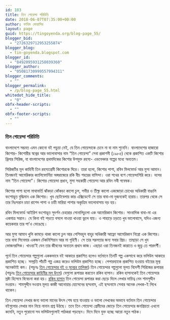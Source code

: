 ```yaml
---
id: 183
title: তিন গোয়েন্দা পরিচিতি
date: 2018-06-07T07:35:00+00:00
author: ফাহিম মোন্তাসির
layout: page
guid: https://tingoyenda.org/blog-page_55/
blogger_bid:
  - "2726329712953255874"
blogger_blog:
  - tin-goyenda.blogspot.com
blogger_id:
  - "8492095931258039360"
blogger_author:
  - "05081730999557994311"
blogger_comments:
  - ""
blogger_permalink:
  - /p/blog-page_55.html
whitedot_hide_title:
  - "0"
obfx-header-scripts:
  - ""
obfx-footer-scripts:
  - ""
---
```

### **তিন গোয়েন্দা পরিচিতি**



বাংলাদেশে সম্ভবত এমন কোনো বই পড়ুয়া নেই, যে তিন গোয়েন্দাকে চেনে না বা নাম শুনেনি। বাংলাদেশের হাজারো কিশোর- কিশোরীর স্বপ্নের আর ভালোবাসার নাম “তিন গোয়েন্দা” সেবা প্রকাশনী (১৯৮৫) থেকে প্রকাশিত একটি কিশোর থ্রিলার সিরিজ, যা বাংলাদেশের প্রথমদিকের কিশোর উপযুক্ত রহস্য- এডভেঞ্চার গল্পের মধ্যে অন্যতম।



সিরিজটির মূল কাহিনী তিন রহস্যপ্রেমী কিশোরকে ঘিরে। তারা হলো, কিশোর পাশা, রবিন মিলফোর্ড আর মুসা আমান। তিনজনই আমেরিকার ক্যালিফোর্নিয়া অঙ্গরাজ্যের রকি বীচ শহরের বাসিন্দা। ওরা শখের বশে গোয়েন্দাগিরি করে। দলের নাম “তিন গোয়েন্দা”। কিশোর গোয়েন্দা প্রধান, মুসা সহকারী গোয়েন্দা আর রবিন নথী গবেষক।



কিশোর পাশা হলো মাথাভর্তি ঝাঁকড়া কোঁকড়া কালো চুল, গভীর ও তীক্ষ্ণ কালো একজোড়া চোখের অধিকারী বাঙালি বংশোদ্ভূত বুদ্ধিমান এক কিশোর। খুব ছোটবেলায় কার এক্সিডেন্টে সে তার বাবা-মা দুজনকেই হারায়। তারপর থেকে সে তার নিঃসন্তান চাচা রাশেদ পাশা ও চাচী মারিয়া পাশার অকৃত্রিম ভালোবাসায় বড় হয়।



রবিন মিলফোর্ড আইরিশ বংশোদ্ভূত সুদর্শন চেহারার সোনালিচুলো এক আমেরিকান কিশোর। সাংবাদিক বাবা-মা এর একমাত্র সন্তান। যে কিনা বই পড়তে বসলে নাওয়া খাওয়া ভুলে যায়। ও পাহাড়ে চড়তে খুব ভালোবাসে, যদিও এজন্য কয়েকবার তার পা’ও ভেঙেছে।



আর মুসা আমান খুলি কামড়ে থাকা কালো চুল আর পেশিবহুল বাহুর অধিকারী আফ্রো আমেরিকান নিগ্ৰো এক কিশোর। তার বাবা সিনেমার একজন টেকনিশিয়ান আর মা গৃহিণী। সে তার সরলতার জন্য সবার প্রিয়। তাছাড়া সে খুব ভোজনরসিক। খাওয়া’ই যেন তার জীবনের অন্যতম প্রধান কাজ। এছাড়া ওরা তিনজনই কারাতে ও জুডু তে পারদর্শী।



পূর্বে তিন গোয়েন্দার গল্পগুলো এককভাবে বই আকারে প্রকাশিত হলেও বর্তমানে তিনটি গল্প একসাথে করে ভলিউম আকারে প্রকাশিত হচ্ছে। সম্প্রতি পাঁচটি গল্প একত্র করেও ভলিউম প্রকাশিত হচ্ছে। পেপারব্যাকে প্রকাশিত হওয়ায় বইয়ের মূল্য অনেকটাই কম। (পড়ুনঃ [তিন গোয়েন্দার বই ও মূল্যের তালিকা](https://3goyenda.com/book-list-of-tin-goyenda/)) তিন গোয়েন্দার গল্পগুলো মূলত বিদেশী সিরিজের রূপান্তর (পড়ুনঃ [তিন গোয়েন্দার কাহিনীর মূল উৎস](https://3goyenda.com/original-source-list/)) যেগুলো রূপান্তর করতেন রকিব হাসান। রকিব হাসানকেই তিন গোয়েন্দার স্রষ্টা হিসেবে বিবেচনা করা হয়। [রকিব হাসান](https://3goyenda.com/rokib-hasan/) তিন গোয়েন্দা রূপান্তর করা ছেড়ে দিলে লেখার দায়িত্ব নেন শামসুদ্দীন নওয়াব। শামসুদ্দীন নওয়াব মূলত কাজী আনোয়ার হোসেনের ছদ্মনাম, এই ছদ্মনামে সেবার অনেক লেখক-ই লিখে থাকেন।





তিন গোয়েন্দা লেখার জন্য ভালো মানের উৎস শেষ হয়ে যাওয়ায় ও ভালো লেখকের অভাবে বর্তমান তিন গোয়েন্দার বইগুলোর লেখার মান নিয়ে নানান প্রশ্ন উঠছে। তবে তিন গোয়েন্দা প্রেমীদের জোড়ে তিন গোয়েন্দার জনপ্রিয়তা এখনো কমেনি, নতুন পুরোনো সব ভলিউমগুলোই পাঠকরা পড়ছেন। দিনে দিনে যুক্ত হচ্ছে আরো নতুন পাঠক।